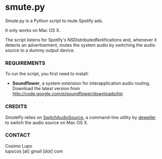# smute.py

Smute.py is a Python script to mute Spotify ads.

It only works on Mac OS X.

The script listens for Spotify's NSDistributedNotifications and, whenever it detects
an advertisement, mutes the system audio by switching the audio source to a dummy 
output device.

### REQUIREMENTS

To run the script, you first need to install:

* **Soundflower**, a system extension for interapplication audio routing.  
    Download the latest version from <http://code.google.com/p/soundflower/downloads/list>

### CREDITS

SmutePy relies on [SwitchAudioSource](http://code.google.com/p/switchaudio-osx/), a 
command-line utility by [deweller](https://github.com/deweller) to switch the audio 
source on Mac OS X. 

### CONTACT

Cosimo Lupo  
lupocos [at] gmail [dot] com


